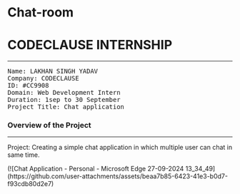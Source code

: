 # Chat-room
# CODECLAUSE INTERNSHIP 
<hr></hr>
<pre>
Name: LAKHAN SINGH YADAV
Company: CODECLAUSE
ID: #CC9908
Domain: Web Development Intern
Duration: 1sep to 30 September
Project Title: Chat application</pre>
<h3>Overview of the Project</h3>
<hr>
<p>Project: Creating a simple chat application in which multiple user can chat in same time.</p> 
(![Chat Application - Personal - Microsoft​ Edge 27-09-2024 13_34_49](https://github.com/user-attachments/assets/beaa7b85-6423-41e3-b0d7-f93cdb80d2e7)


